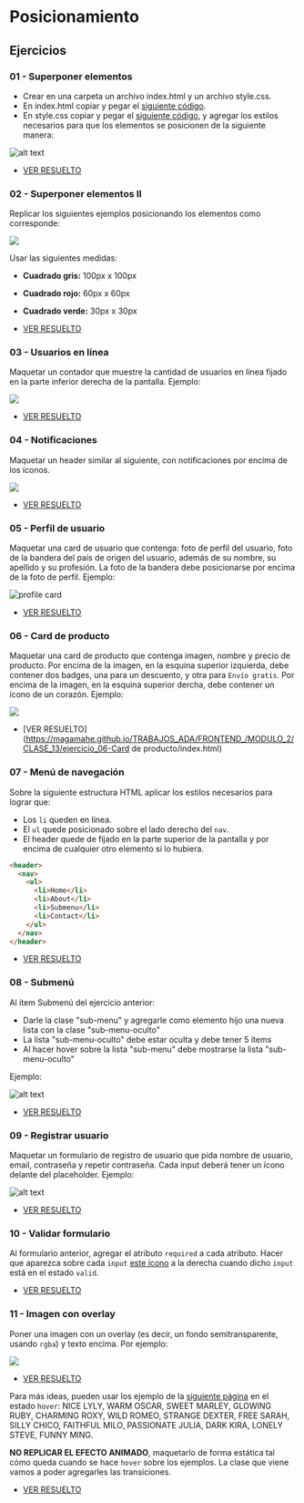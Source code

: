 # Posicionamiento

## Ejercicios

### 01 - Superponer elementos

- Crear en una carpeta un archivo index.html y un archivo style.css.
- En index.html copiar y pegar el [siguiente código](https://raw.githubusercontent.com/Ada-IT/ejercicios-frontend/master/modulo-2/ejercicios/posicionamiento/index.html).
- En style.css copiar y pegar el [siguiente código](https://raw.githubusercontent.com/Ada-IT/ejercicios-frontend/master/modulo-2/ejercicios/posicionamiento/styles.css), y agregar los estilos necesarios para que los elementos se posicionen de la siguiente manera:

![alt text](https://i.ibb.co/M66T8xY/Captura-de-pantalla-de-2020-09-11-09-31-53.png 'ejemplo de primer ejercicio')

- [VER RESUELTO](https://magamahe.github.io/TRABAJOS_ADA/FRONTEND_/MODULO_2/CLASE_13/ejercicio_01-Superponer_elementosI/index.html) 
  
### 02 - Superponer elementos II

Replicar los siguientes ejemplos posicionando los elementos como corresponde:

![](https://i.ibb.co/z7zkddk/Screen-Shot-2020-09-11-at-12-37-54.png)

Usar las siguientes medidas:

- **Cuadrado gris:** 100px x 100px
- **Cuadrado rojo:** 60px x 60px
- **Cuadrado verde:** 30px x 30px

- [VER RESUELTO](https://magamahe.github.io/TRABAJOS_ADA/FRONTEND_/MODULO_2/CLASE_13/ejercicio_01-Superponer_elementosII/index.html) 

### 03 - Usuarios en línea

Maquetar un contador que muestre la cantidad de usuarios en línea fijado en la parte inferior derecha de la pantalla. Ejemplo:

![](https://i.ibb.co/hLNcf06/Screen-Shot-2020-09-11-at-13-59-13.png)

- [VER RESUELTO](https://magamahe.github.io/TRABAJOS_ADA/FRONTEND_/MODULO_2/CLASE_13/ejercicio_03-Usuarios_en_linea/index.html) 

### 04 - Notificaciones

Maquetar un header similar al siguiente, con notificaciones por encima de los íconos.

![](https://i.ibb.co/4s2jxr2/Screen-Shot-2020-09-11-at-13-31-12.png)

- [VER RESUELTO](https://magamahe.github.io/TRABAJOS_ADA/FRONTEND_/MODULO_2/CLASE_13/ejercicio_04-Notificaciones/index.html) 

### 05 - Perfil de usuario

Maquetar una card de usuario que contenga: foto de perfil del usuario, foto de la bandera del país de origen del usuario, además de su nombre, su apellido y su profesión. La foto de la bandera debe posicionarse por encima de la foto de perfil. Ejemplo:

![](https://i.ibb.co/sKnp66N/Captura-de-pantalla-de-2020-09-11-09-36-45.png 'profile card')

- [VER RESUELTO](https://magamahe.github.io/TRABAJOS_ADA/FRONTEND_/MODULO_2/CLASE_13/ejercicio_05-Perfil_usuario/index.html) 

### 06 - Card de producto

Maquetar una card de producto que contenga imagen, nombre y precio de producto. Por encima de la imagen, en la esquina superior izquierda, debe contener dos badges, una para un descuento, y otra para `Envío gratis`. Por encima de la imagen, en la esquina superior dercha, debe contener un ícono de un corazón. Ejemplo:

![](https://i.ibb.co/g971CFM/Screen-Shot-2020-09-11-at-13-47-34.png)

- [VER RESUELTO](https://magamahe.github.io/TRABAJOS_ADA/FRONTEND_/MODULO_2/CLASE_13/ejercicio_06-Card de producto/index.html) 

### 07 - Menú de navegación

Sobre la siguiente estructura HTML aplicar los estilos necesarios para lograr que:

- Los `li` queden en línea.
- El `ul` quede posicionado sobre el lado derecho del `nav`.
- El header quede de fijado en la parte superior de la pantalla y por encima de cualquier otro elemento si lo hubiera.

```html
<header>
  <nav>
    <ul>
      <li>Home</li>
      <li>About</li>
      <li>Submenu</li>
      <li>Contact</li>
    </ul>
  </nav>
</header>
```

- [VER RESUELTO](https://magamahe.github.io/TRABAJOS_ADA/FRONTEND_/MODULO_2/CLASE_13/ejercicio_07-Menu_navegacion/index.html) 

### 08 - Submenú

Al ítem Submenú del ejercicio anterior:

- Darle la clase "sub-menu" y agregarle como elemento hijo una nueva lista con la clase "sub-menu-oculto"
- La lista "sub-menu-oculto" debe estar oculta y debe tener 5 ítems
- Al hacer hover sobre la lista "sub-menu" debe mostrarse la lista "sub-menu-oculto"

Ejemplo:

![alt text](https://i.ibb.co/X8Kj2cr/Captura-de-pantalla-de-2020-09-11-09-42-06.png 'ejemplo de submenu')

- [VER RESUELTO](https://magamahe.github.io/TRABAJOS_ADA/FRONTEND_/MODULO_2/CLASE_13/ejercicio_08-Submenu/index.html) 

### 09 - Registrar usuario

Maquetar un formulario de registro de usuario que pida nombre de usuario, email, contraseña y repetir contraseña. Cada input deberá tener un ícono delante del placeholder. Ejemplo:

![alt text](https://i.ibb.co/MM4pWnR/Captura-de-pantalla-de-2020-09-11-09-49-06.png 'ejemplo de formulario')

- [VER RESUELTO](https://magamahe.github.io/TRABAJOS_ADA/FRONTEND_/MODULO_2/CLASE_13/ejercicio_09-Registrar_usuario/index.html) 

### 10 - Validar formulario

Al formulario anterior, agregar el atributo `required` a cada atributo. Hacer que aparezca sobre cada `input` [este ícono](https://fontawesome.com/icons/check?style=solid) a la derecha cuando dicho `input` está en el estado `valid`.

- [VER RESUELTO](https://magamahe.github.io/TRABAJOS_ADA/FRONTEND_/MODULO_2/CLASE_13/ejercicio_10-Validar_formulario/index.html) 

### 11 - Imagen con overlay

Poner una imagen con un overlay (es decir, un fondo semitransparente, usando `rgba`) y texto encima. Por ejemplo:

![](https://i.ibb.co/Xbwrc73/Screen-Shot-2020-09-11-at-14-18-10.png)

- [VER RESUELTO](https://magamahe.github.io/TRABAJOS_ADA/FRONTEND_/MODULO_2/CLASE_13/ejercicio_11-Imagen_overlay/index.html) 

Para más ideas, pueden usar los ejemplo de la [siguiente página](https://tympanus.net/Development/HoverEffectIdeas/index.html) en el estado `hover`: NICE LYLY, WARM OSCAR, SWEET MARLEY, GLOWING RUBY, CHARMING ROXY, WILD ROMEO, STRANGE DEXTER, FREE SARAH, SILLY CHICO, FAITHFUL MILO, PASSIONATE JULIA, DARK KIRA, LONELY STEVE, FUNNY MING.

**NO REPLICAR EL EFECTO ANIMADO**, maquetarlo de forma estática tal cómo queda cuando se hace `hover` sobre los ejemplos. La clase que viene vamos a poder agregarles las transiciones.

- [VER RESUELTO](https://magamahe.github.io/TRABAJOS_ADA/FRONTEND_/MODULO_2/CLASE_13/ejercicio11_hover_ejemplos/index.html)


